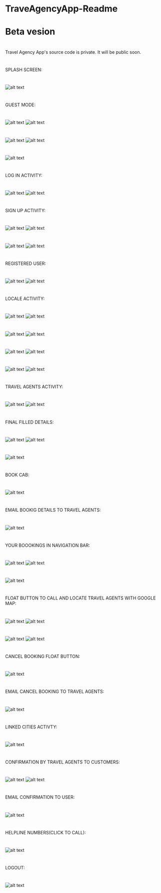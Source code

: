 # TraveAgencyApp-Readme
# Beta vesion
#
Travel Agency App's source code is private. It will be public soon.
#
SPLASH SCREEN:
#
![alt text](screenshots/1.png "Main")
#
GUEST MODE:
#
![alt text](screenshots/2.png "Main")
![alt text](screenshots/3.png "Main")
#
![alt text](screenshots/4.png "Main")
![alt text](screenshots/5.png "Main")
#
![alt text](screenshots/6.png "Main")
#
LOG IN ACTIVITY:
#
![alt text](screenshots/7.png "Main")
![alt text](screenshots/8.png "Main")
#
SIGN UP ACTIVITY:
#
![alt text](screenshots/9.png "Main")
![alt text](screenshots/10.png "Main")
#
![alt text](screenshots/11.png "Main")
![alt text](screenshots/12.png "Main")
#
REGISTERED USER:
#
![alt text](screenshots/13.png "Main")
![alt text](screenshots/14.png "Main")
#
LOCALE ACTIVITY:
#
![alt text](screenshots/15.png "Main")
![alt text](screenshots/16.png "Main")
#
![alt text](screenshots/17.png "Main")
![alt text](screenshots/18.png "Main")
#
![alt text](screenshots/19.png "Main")
![alt text](screenshots/21.png "Main")
#
![alt text](screenshots/22.png "Main")
![alt text](screenshots/23.png "Main")
#
TRAVEL AGENTS ACTIVITY:
#
![alt text](screenshots/24.png "Main")
![alt text](screenshots/25.png "Main")
#
FINAL FILLED DETAILS:
#
![alt text](screenshots/26.png "Main")
![alt text](screenshots/27.png "Main")
#
![alt text](screenshots/28.png "Main")
#
BOOK CAB:
#
![alt text](screenshots/29.png "Main")
#
EMAIL BOOKIG DETAILS TO TRAVEL AGENTS:
#
![alt text](screenshots/30.png "Main")
#
YOUR BOOOKINGS IN NAVIGATION BAR:
#
![alt text](screenshots/31.png "Main")
![alt text](screenshots/32.png "Main")
#
![alt text](screenshots/33.png "Main")
#
FLOAT BUTTON TO CALL AND LOCATE TRAVEL AGENTS WITH GOOGLE MAP:
#
![alt text](screenshots/34.png "Main")
![alt text](screenshots/35.png "Main")
#
![alt text](screenshots/36.png "Main")
![alt text](screenshots/37.png "Main")
#
CANCEL BOOKING FLOAT BUTTON:
#
![alt text](screenshots/38.png "Main")
#
EMAIL CANCEL BOOKING TO TRAVEL AGENTS:  
#
![alt text](screenshots/39.png "Main")
#
LINKED CITIES ACTIVTY:
#
![alt text](screenshots/41.png "Main")
#
CONFIRMATION BY TRAVEL AGENTS TO CUSTOMERS:
#
![alt text](screenshots/42.png "Main")
![alt text](screenshots/43.png "Main")
#
EMAIL CONFIRMATION TO USER:
#
![alt text](screenshots/44.png "Main")
#
HELPLINE NUMBERS(CLICK TO CALL):
#
![alt text](screenshots/45.png "Main")
#
LOGOUT:
#
![alt text](screenshots/46.png "Main")
#
